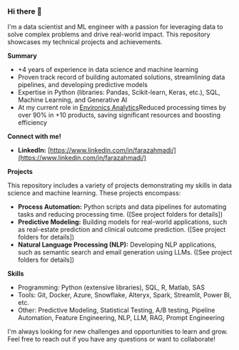 ### Hi there 👋

I'm a data scientist and ML engineer with a passion for leveraging data to solve complex problems and drive real-world impact.  This repository showcases my technical projects and achievements.

**Summary**

* +4 years of experience in data science and machine learning
* Proven track record of building automated solutions, streamlining data pipelines, and developing predictive models
* Expertise in Python (libraries: Pandas, Scikit-learn, Keras, etc.), SQL, Machine Learning, and Generative AI
* At my current role in [Environics Analytics](https://environicsanalytics.com/en-ca)Reduced processing times by over 90% in +10 products, saving significant resources and boosting efficiency

**Connect with me!**

* **LinkedIn:** [https://www.linkedin.com/in/farazahmadi/](https://www.linkedin.com/in/farazahmadi/)

**Projects**

This repository includes a variety of projects demonstrating my skills in data science and machine learning.  These projects encompass:

* **Process Automation:** Python scripts and data pipelines for automating tasks and reducing processing time. ([See project folders for details])
* **Predictive Modeling:** Building models for real-world applications, such as real-estate prediction and clinical outcome prediction. ([See project folders for details])
* **Natural Language Processing (NLP):**  Developing NLP applications, such as semantic search and email generation using LLMs. ([See project folders for details])

**Skills**

* Programming: Python (extensive libraries), SQL, R, Matlab, SAS
* Tools: Git, Docker, Azure, Snowflake, Alteryx, Spark, Streamlit, Power BI, etc.
* Other: Predictive Modeling, Statistical Testing, A/B testing, Pipeline Automation, Feature Engineering, NLP, LLM, RAG, Prompt Engineering

I'm always looking for new challenges and opportunities to learn and grow. Feel free to reach out if you have any questions or want to collaborate!

<!--
**farazahmadi/farazahmadi** is a ✨ _special_ ✨ repository because its `README.md` (this file) appears on your GitHub profile.

Here are some ideas to get you started:

- 🔭 I’m currently working on ...
- 🌱 I’m currently learning ...
- 👯 I’m looking to collaborate on ...
- 🤔 I’m looking for help with ...
- 💬 Ask me about ...
- 📫 How to reach me: ...
- 😄 Pronouns: ...
- ⚡ Fun fact: ...
-->
